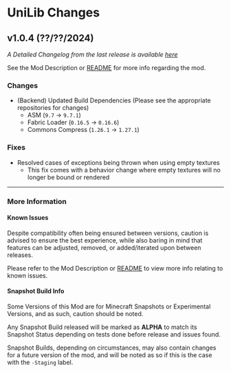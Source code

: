 # UniLib Changes

## v1.0.4 (??/??/2024)

_A Detailed Changelog from the last release is
available [here](https://gitlab.com/CDAGaming/UniLib/-/compare/release%2Fv1.0.3...release%2Fv1.0.4)_

See the Mod Description or [README](https://gitlab.com/CDAGaming/UniLib) for more info regarding the mod.

### Changes

* (Backend) Updated Build Dependencies (Please see the appropriate repositories for changes)
    * ASM (`9.7` -> `9.7.1`)
    * Fabric Loader (`0.16.5` -> `0.16.6`)
    * Commons Compress (`1.26.1` -> `1.27.1`)

### Fixes

* Resolved cases of exceptions being thrown when using empty textures
    * This fix comes with a behavior change where empty textures will no longer be bound or rendered

___

### More Information

#### Known Issues

Despite compatibility often being ensured between versions,
caution is advised to ensure the best experience, while also baring in mind that features can be adjusted, removed, or
added/iterated upon between releases.

Please refer to the Mod Description or [README](https://gitlab.com/CDAGaming/UniLib) to view more info relating
to known issues.

#### Snapshot Build Info

Some Versions of this Mod are for Minecraft Snapshots or Experimental Versions, and as such, caution should be noted.

Any Snapshot Build released will be marked as **ALPHA** to match its Snapshot Status depending on tests done before
release
and issues found.

Snapshot Builds, depending on circumstances, may also contain changes for a future version of the mod, and will be noted
as so if this is the case with the `-Staging` label.
